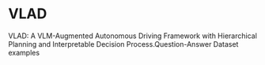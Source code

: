 # VLAD
VLAD: A VLM-Augmented Autonomous Driving Framework with Hierarchical Planning and Interpretable Decision Process.Question-Answer Dataset examples
